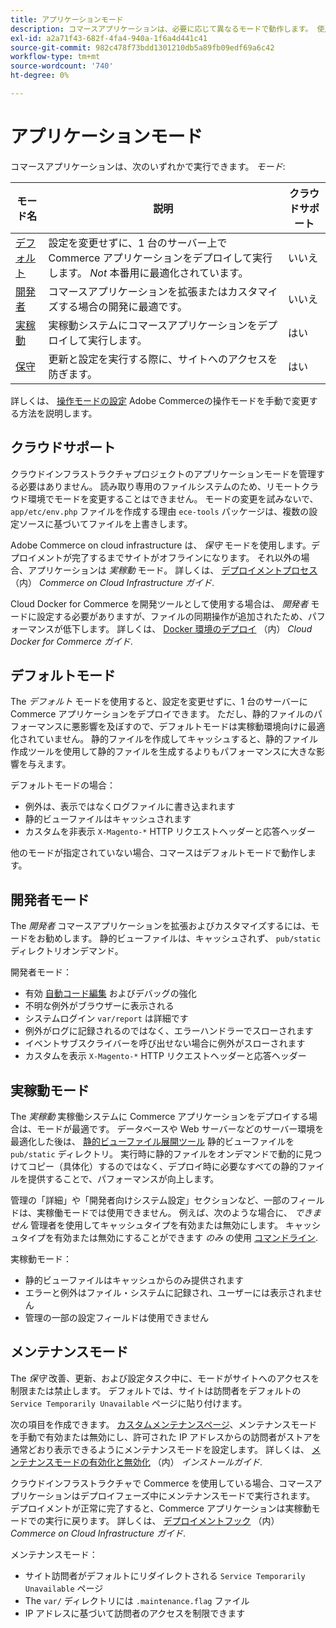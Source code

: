 ```yaml
---
title: アプリケーションモード
description: コマースアプリケーションは、必要に応じて異なるモードで動作します。 使用可能なアプリケーションモードの詳細なリストを表示します。
exl-id: a2a71f43-682f-4fa4-940a-1f6a4d441c41
source-git-commit: 982c478f73bdd1301210db5a89fb09edf69a6c42
workflow-type: tm+mt
source-wordcount: '740'
ht-degree: 0%

---
```


# アプリケーションモード

コマースアプリケーションは、次のいずれかで実行できます。 _モード_:

| モード名 | 説明 | クラウドサポート |
| ------------------------ | ------------------- | ------------- |
| [デフォルト](#default-mode) | 設定を変更せずに、1 台のサーバー上で Commerce アプリケーションをデプロイして実行します。 _Not_ 本番用に最適化されています。 | いいえ |
| [開発者](#developer-mode) | コマースアプリケーションを拡張またはカスタマイズする場合の開発に最適です。 | いいえ |
| [実稼動](#production-mode) | 実稼動システムにコマースアプリケーションをデプロイして実行します。 | はい |
| [保守](#maintenance-mode) | 更新と設定を実行する際に、サイトへのアクセスを防ぎます。 | はい |

詳しくは、 [操作モードの設定](../cli/set-mode.md) Adobe Commerceの操作モードを手動で変更する方法を説明します。

## クラウドサポート

クラウドインフラストラクチャプロジェクトのアプリケーションモードを管理する必要はありません。 読み取り専用のファイルシステムのため、リモートクラウド環境でモードを変更することはできません。 モードの変更を試みないで、 `app/etc/env.php` ファイルを作成する理由 `ece-tools` パッケージは、複数の設定ソースに基づいてファイルを上書きします。

Adobe Commerce on cloud infrastructure は、 _保守_ モードを使用します。デプロイメントが完了するまでサイトがオフラインになります。 それ以外の場合、アプリケーションは _実稼動_ モード。 詳しくは、 [デプロイメントプロセス](https://experienceleague.adobe.com/docs/commerce-cloud-service/user-guide/develop/deploy/process.html#deploy-phase) （内） _Commerce on Cloud Infrastructure ガイド_.

Cloud Docker for Commerce を開発ツールとして使用する場合は、 _開発者_ モードに設定する必要がありますが、ファイルの同期操作が追加されたため、パフォーマンスが低下します。 詳しくは、 [Docker 環境のデプロイ](https://developer.adobe.com/commerce/cloud-tools/docker/deploy/#launch-mode) （内） _Cloud Docker for Commerce ガイド_.

## デフォルトモード

The _デフォルト_ モードを使用すると、設定を変更せずに、1 台のサーバーに Commerce アプリケーションをデプロイできます。 ただし、静的ファイルのパフォーマンスに悪影響を及ぼすので、デフォルトモードは実稼動環境向けに最適化されていません。 静的ファイルを作成してキャッシュすると、静的ファイル作成ツールを使用して静的ファイルを生成するよりもパフォーマンスに大きな影響を与えます。

デフォルトモードの場合：

- 例外は、表示ではなくログファイルに書き込まれます
- 静的ビューファイルはキャッシュされます
- カスタムを非表示 `X-Magento-*` HTTP リクエストヘッダーと応答ヘッダー

他のモードが指定されていない場合、コマースはデフォルトモードで動作します。

## 開発者モード

The _開発者_ コマースアプリケーションを拡張およびカスタマイズするには、モードをお勧めします。 静的ビューファイルは、キャッシュされず、 `pub/static` ディレクトリオンデマンド。

開発者モード：

- 有効 [自動コード編集](../cli/code-compiler.md) およびデバッグの強化
- 不明な例外がブラウザーに表示される
- システムログイン `var/report` は詳細です
- 例外がログに記録されるのではなく、エラーハンドラーでスローされます
- イベントサブスクライバーを呼び出せない場合に例外がスローされます
- カスタムを表示 `X-Magento-*` HTTP リクエストヘッダーと応答ヘッダー

## 実稼動モード

The _実稼動_ 実稼働システムに Commerce アプリケーションをデプロイする場合は、モードが最適です。 データベースや Web サーバーなどのサーバー環境を最適化した後は、 [静的ビューファイル展開ツール](../cli/static-view-file-deployment.md) 静的ビューファイルを `pub/static` ディレクトリ。 実行時に静的ファイルをオンデマンドで動的に見つけてコピー（具体化）するのではなく、デプロイ時に必要なすべての静的ファイルを提供することで、パフォーマンスが向上します。

管理の「詳細」や「開発者向けシステム設定」セクションなど、一部のフィールドは、実稼働モードでは使用できません。 例えば、次のような場合に、 _できません_ 管理者を使用してキャッシュタイプを有効または無効にします。 キャッシュタイプを有効または無効にすることができます _のみ_ の使用 [コマンドライン](../cli/manage-cache.md#config-cli-subcommands-cache-en).

実稼動モード：

- 静的ビューファイルはキャッシュからのみ提供されます
- エラーと例外はファイル・システムに記録され、ユーザーには表示されません
- 管理の一部の設定フィールドは使用できません

## メンテナンスモード

The _保守_ 改善、更新、および設定タスク中に、モードがサイトへのアクセスを制限または禁止します。 デフォルトでは、サイトは訪問者をデフォルトの `Service Temporarily Unavailable` ページに貼り付けます。

次の項目を作成できます。 [カスタムメンテナンスページ](../../upgrade/troubleshooting/maintenance-mode-options.md)、メンテナンスモードを手動で有効または無効にし、許可された IP アドレスからの訪問者がストアを通常どおり表示できるようにメンテナンスモードを設定します。 詳しくは、 [メンテナンスモードの有効化と無効化](../../installation/tutorials/maintenance-mode.md) （内） _インストールガイド_.

クラウドインフラストラクチャで Commerce を使用している場合、コマースアプリケーションはデプロイフェーズ中にメンテナンスモードで実行されます。 デプロイメントが正常に完了すると、Commerce アプリケーションは実稼動モードでの実行に戻ります。 詳しくは、 [デプロイメントフック](https://experienceleague.adobe.com/docs/commerce-cloud-service/user-guide/develop/deploy/best-practices.html#phase-5%3A-deployment-hooks) （内） _Commerce on Cloud Infrastructure ガイド_.

メンテナンスモード：

- サイト訪問者がデフォルトにリダイレクトされる `Service Temporarily Unavailable` ページ
- The `var/` ディレクトリには `.maintenance.flag` ファイル
- IP アドレスに基づいて訪問者のアクセスを制限できます
